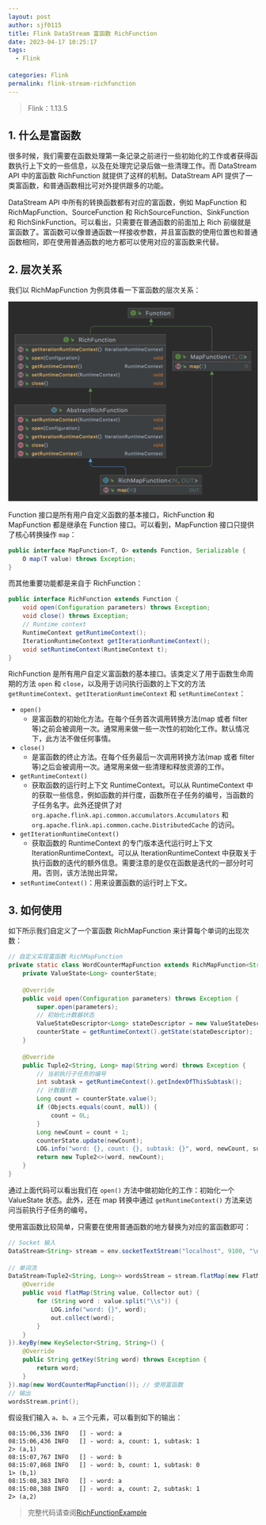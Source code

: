 ```yaml
---
layout: post
author: sjf0115
title: Flink DataStream 富函数 RichFunction
date: 2023-04-17 10:25:17
tags:
  - Flink

categories: Flink
permalink: flink-stream-richfunction
---
```


> Flink：1.13.5

## 1. 什么是富函数

很多时候，我们需要在函数处理第一条记录之前进行一些初始化的工作或者获得函数执行上下文的一些信息，以及在处理完记录后做一些清理工作。而 DataStream API 中的富函数 RichFunction 就提供了这样的机制。DataStream API 提供了一类富函数，和普通函数相比可对外提供跟多的功能。

DataStream API 中所有的转换函数都有对应的富函数，例如 MapFunction 和 RichMapFunction、SourceFunction 和 RichSourceFunction、SinkFunction 和 RichSinkFunction。可以看出，只需要在普通函数的前面加上 Rich 前缀就是富函数了。富函数可以像普通函数一样接收参数，并且富函数的使用位置也和普通函数相同，即在使用普通函数的地方都可以使用对应的富函数来代替。

## 2. 层次关系

我们以 RichMapFunction 为例具体看一下富函数的层次关系：

![](../../../Image/Flink/flink-stream-richfunction.png)

Function 接口是所有用户自定义函数的基本接口，RichFunction 和 MapFunction 都是继承在 Function 接口。可以看到，MapFunction 接口只提供了核心转换操作 `map`：
```java
public interface MapFunction<T, O> extends Function, Serializable {
    O map(T value) throws Exception;
}
```
而其他重要功能都是来自于 RichFunction：
```java
public interface RichFunction extends Function {
    void open(Configuration parameters) throws Exception;
    void close() throws Exception;
    // Runtime context
    RuntimeContext getRuntimeContext();
    IterationRuntimeContext getIterationRuntimeContext();
    void setRuntimeContext(RuntimeContext t);
}
```
RichFunction 是所有用户自定义富函数的基本接口。该类定义了用于函数生命周期的方法 `open` 和 `close`，以及用于访问执行函数的上下文的方法 `getRuntimeContext`、`getIterationRuntimeContext` 和 `setRuntimeContext`：
- `open()`
  - 是富函数的初始化方法。在每个任务首次调用转换方法(map 或者 filter 等)之前会被调用一次。通常用来做一些一次性的初始化工作。默认情况下，此方法不做任何事情。
- `close()`
  - 是富函数的终止方法。在每个任务最后一次调用转换方法(map 或者 filter 等)之后会被调用一次。通常用来做一些清理和释放资源的工作。
- `getRuntimeContext()`
  - 获取函数的运行时上下文 RuntimeContext。可以从 RuntimeContext 中的获取一些信息，例如函数的并行度，函数所在子任务的编号，当函数的子任务名字。此外还提供了对 `org.apache.flink.api.common.accumulators.Accumulators` 和 `org.apache.flink.api.common.cache.DistributedCache` 的访问。
- `getIterationRuntimeContext()`
  - 获取函数的 RuntimeContext 的专门版本迭代运行时上下文 IterationRuntimeContext。可以从 IterationRuntimeContext 中获取关于执行函数的迭代的额外信息。需要注意的是仅在函数是迭代的一部分时可用。否则，该方法抛出异常。
- `setRuntimeContext()`：用来设置函数的运行时上下文。

## 3. 如何使用

如下所示我们自定义了一个富函数 RichMapFunction 来计算每个单词的出现次数：
```java
// 自定义实现富函数 RichMapFunction
private static class WordCounterMapFunction extends RichMapFunction<String, Tuple2<String, Long>> {
    private ValueState<Long> counterState;

    @Override
    public void open(Configuration parameters) throws Exception {
        super.open(parameters);
        // 初始化计数器状态
        ValueStateDescriptor<Long> stateDescriptor = new ValueStateDescriptor<>("counter", Long.class);
        counterState = getRuntimeContext().getState(stateDescriptor);
    }

    @Override
    public Tuple2<String, Long> map(String word) throws Exception {
        // 当前执行子任务的编号
        int subtask = getRuntimeContext().getIndexOfThisSubtask();
        // 计数器计数
        Long count = counterState.value();
        if (Objects.equals(count, null)) {
            count = 0L;
        }
        Long newCount = count + 1;
        counterState.update(newCount);
        LOG.info("word: {}, count: {}, subtask: {}", word, newCount, subtask);
        return new Tuple2<>(word, newCount);
    }
}
```
通过上面代码可以看出我们在 `open()` 方法中做初始化的工作：初始化一个 ValueState 状态。此外，还在 map 转换中通过 `getRuntimeContext()` 方法来访问当前执行子任务的编号。

使用富函数比较简单，只需要在使用普通函数的地方替换为对应的富函数即可：
```java
// Socket 输入
DataStream<String> stream = env.socketTextStream("localhost", 9100, "\n");

// 单词流
DataStream<Tuple2<String, Long>> wordsStream = stream.flatMap(new FlatMapFunction<String, String>() {
    @Override
    public void flatMap(String value, Collector out) {
        for (String word : value.split("\\s")) {
            LOG.info("word: {}", word);
            out.collect(word);
        }
    }
}).keyBy(new KeySelector<String, String>() {
    @Override
    public String getKey(String word) throws Exception {
        return word;
    }
}).map(new WordCounterMapFunction()); // 使用富函数
// 输出
wordsStream.print();
```
假设我们输入 `a`、`b`、`a` 三个元素，可以看到如下的输出：
```
08:15:06,336 INFO   [] - word: a
08:15:06,436 INFO   [] - word: a, count: 1, subtask: 1
2> (a,1)
08:15:07,767 INFO   [] - word: b
08:15:07,868 INFO   [] - word: b, count: 1, subtask: 0
1> (b,1)
08:15:08,383 INFO   [] - word: a
08:15:08,388 INFO   [] - word: a, count: 2, subtask: 1
2> (a,2)
```

> 完整代码请查阅[RichFunctionExample](https://github.com/sjf0115/data-example/blob/master/flink-example/src/main/java/com/flink/example/stream/function/base/RichFunctionExample.java)
